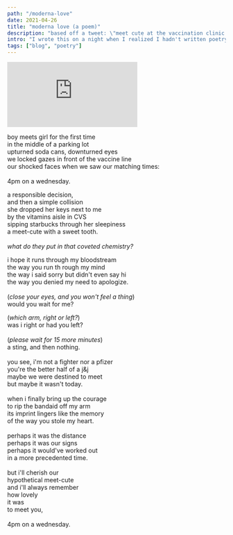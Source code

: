 ```yaml
---
path: "/moderna-love"
date: 2021-04-26
title: "moderna love (a poem)"
description: "based off a tweet: \"meet cute at the vaccination clinic call that moderna love\""
intro: "I wrote this on a night when I realized I hadn't written poetry in a very long time. Shoutout to my friend Jason who pushed me to write something, anything, and gave me only 8 minutes to do it (which turned to 15 minutes, then 20, then into something I'd pick at for several weeks afterwards). I'm sitting here at 6 am, still recording for what feels like the hundredth time (which, at the time of writing this, I can't embed properly anyways). I guess this has been a lesson in accepting that perfection is asymptotic, and sooner or later I need to let go of my work." 
tags: ["blog", "poetry"]
---
```

<iframe
  frameborder="0"
  src="https://drive.google.com/file/d/1wx4LLHwz5REyK2mBk7ePet-LpWB6y0tE/preview"
  >
  </iframe>

boy meets girl for the first time\
in the middle of a parking lot\
upturned soda cans, downturned eyes\
we locked gazes in front of the vaccine line\
our shocked faces when we saw our matching times:\
\
4pm on a wednesday.

a responsible decision,\
and then a simple collision\
she dropped her keys next to me\
by the vitamins aisle in CVS\
sipping starbucks through her sleepiness\
a meet-cute with a sweet tooth.\
\
*what do they put in that coveted chemistry?*


i hope it runs through my bloodstream\
the way you run th rough my mind\
the way i said sorry but didn't even say hi\
the way you denied my need to apologize.\
\
(*close your eyes, and you won't feel a thing*)\
would you wait for me?

(*which arm, right or left?*)\
was i right or had you left?\
\
(*please wait for 15 more minutes*)\
a sting, and then nothing.\
\
you see, i'm not a fighter nor a pfizer\
you're the better half of a j&j\
maybe we were destined to meet\
but maybe it wasn't today.\
\
when i finally bring up the courage\
to rip the bandaid off my arm\
its imprint lingers like the memory\
of the way you stole my heart.\
\
perhaps it was the distance\
perhaps it was our signs\
perhaps it would've worked out\
in a more precedented time.\
\
but i'll cherish our\
hypothetical meet-cute\
and i'll always remember\
how lovely\
it was\
to meet you,\
\
4pm on a wednesday.
  
  


